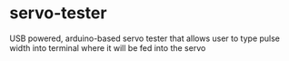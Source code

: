 # servo-tester
USB powered, arduino-based servo tester that allows user to type pulse width into terminal where it will be fed into the servo
